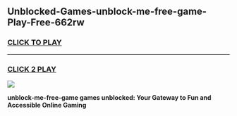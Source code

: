 
## Unblocked-Games-unblock-me-free-game-Play-Free-662rw
<h3>
<a href="https://premium76.site?title=unblock-me-free-game&ref=18A">CLICK TO PLAY</a></h3>
<hr>

<h3>
<a href="https://premium76.site?title=unblock-me-free-game&ref=18A">CLICK 2 PLAY</a>
  
</h3>

<a href="https://premium76.site?title=unblock-me-free-game&ref=18A"><img src="https://clearcache.store/games.png"></a>


**unblock-me-free-game games unblocked: Your Gateway to Fun and Accessible Online Gaming**

